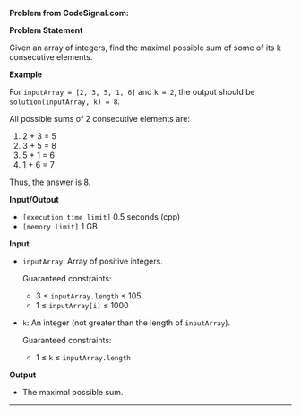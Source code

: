 **Problem from CodeSignal.com:**

**Problem Statement**

Given an array of integers, find the maximal possible sum of some of its k consecutive elements.

**Example**

For `inputArray = [2, 3, 5, 1, 6]` and `k = 2`, the output should be `solution(inputArray, k) = 8`.

All possible sums of 2 consecutive elements are:

1. 2 + 3 = 5
2. 3 + 5 = 8
3. 5 + 1 = 6
4. 1 + 6 = 7

Thus, the answer is 8.

**Input/Output**

- `[execution time limit]` 0.5 seconds (cpp)
- `[memory limit]` 1 GB

**Input**
- `inputArray`: Array of positive integers.

    Guaranteed constraints:
    - 3 ≤ `inputArray.length` ≤ 105
    - 1 ≤ `inputArray[i]` ≤ 1000

- `k`: An integer (not greater than the length of `inputArray`).

    Guaranteed constraints:
    - 1 ≤ `k` ≤ `inputArray.length`

**Output**
- The maximal possible sum.

---